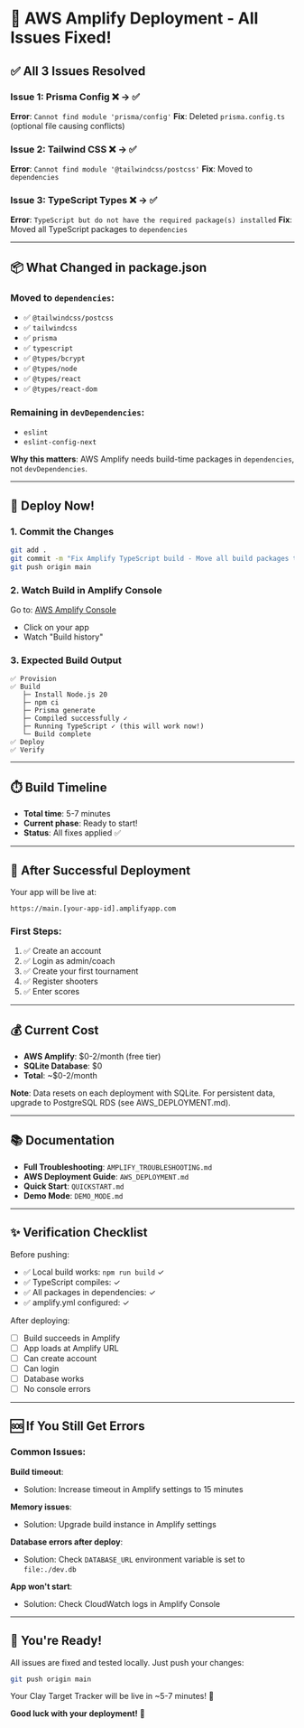 # 🚀 AWS Amplify Deployment - All Issues Fixed!

## ✅ All 3 Issues Resolved

### Issue 1: Prisma Config ❌ → ✅
**Error**: `Cannot find module 'prisma/config'`
**Fix**: Deleted `prisma.config.ts` (optional file causing conflicts)

### Issue 2: Tailwind CSS ❌ → ✅
**Error**: `Cannot find module '@tailwindcss/postcss'`
**Fix**: Moved to `dependencies`

### Issue 3: TypeScript Types ❌ → ✅
**Error**: `TypeScript but do not have the required package(s) installed`
**Fix**: Moved all TypeScript packages to `dependencies`

---

## 📦 What Changed in package.json

### Moved to `dependencies`:
- ✅ `@tailwindcss/postcss`
- ✅ `tailwindcss`
- ✅ `prisma`
- ✅ `typescript`
- ✅ `@types/bcrypt`
- ✅ `@types/node`
- ✅ `@types/react`
- ✅ `@types/react-dom`

### Remaining in `devDependencies`:
- `eslint`
- `eslint-config-next`

**Why this matters**: AWS Amplify needs build-time packages in `dependencies`, not `devDependencies`.

---

## 🎯 Deploy Now!

### 1. Commit the Changes
```bash
git add .
git commit -m "Fix Amplify TypeScript build - Move all build packages to dependencies"
git push origin main
```

### 2. Watch Build in Amplify Console
Go to: [AWS Amplify Console](https://console.aws.amazon.com/amplify/)
- Click on your app
- Watch "Build history"

### 3. Expected Build Output
```
✅ Provision
✅ Build
   ├─ Install Node.js 20
   ├─ npm ci
   ├─ Prisma generate
   ├─ Compiled successfully ✓
   ├─ Running TypeScript ✓ (this will work now!)
   └─ Build complete
✅ Deploy
✅ Verify
```

---

## ⏱️ Build Timeline

- **Total time**: 5-7 minutes
- **Current phase**: Ready to start!
- **Status**: All fixes applied ✅

---

## 🎊 After Successful Deployment

Your app will be live at:
```
https://main.[your-app-id].amplifyapp.com
```

### First Steps:
1. ✅ Create an account
2. ✅ Login as admin/coach
3. ✅ Create your first tournament
4. ✅ Register shooters
5. ✅ Enter scores

---

## 💰 Current Cost

- **AWS Amplify**: $0-2/month (free tier)
- **SQLite Database**: $0
- **Total**: ~$0-2/month

**Note**: Data resets on each deployment with SQLite. For persistent data, upgrade to PostgreSQL RDS (see AWS_DEPLOYMENT.md).

---

## 📚 Documentation

- **Full Troubleshooting**: `AMPLIFY_TROUBLESHOOTING.md`
- **AWS Deployment Guide**: `AWS_DEPLOYMENT.md`
- **Quick Start**: `QUICKSTART.md`
- **Demo Mode**: `DEMO_MODE.md`

---

## ✨ Verification Checklist

Before pushing:
- ✅ Local build works: `npm run build` ✓
- ✅ TypeScript compiles: ✓
- ✅ All packages in dependencies: ✓
- ✅ amplify.yml configured: ✓

After deploying:
- [ ] Build succeeds in Amplify
- [ ] App loads at Amplify URL
- [ ] Can create account
- [ ] Can login
- [ ] Database works
- [ ] No console errors

---

## 🆘 If You Still Get Errors

### Common Issues:

**Build timeout**:
- Solution: Increase timeout in Amplify settings to 15 minutes

**Memory issues**:
- Solution: Upgrade build instance in Amplify settings

**Database errors after deploy**:
- Solution: Check `DATABASE_URL` environment variable is set to `file:./dev.db`

**App won't start**:
- Solution: Check CloudWatch logs in Amplify Console

---

## 🎉 You're Ready!

All issues are fixed and tested locally. Just push your changes:

```bash
git push origin main
```

Your Clay Target Tracker will be live in ~5-7 minutes! 🚀

**Good luck with your deployment!** 🎯

